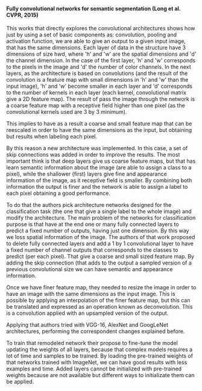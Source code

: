 #### Fully convolutional networks for semantic segmentation (Long et al. CVPR, 2015)

This works that directly explores the convolutional architectures shows how just by using a set of basic components as: 
convolution, pooling and activation function, we are able to give an output to a given input image, that has the same
dimensions. Each layer of data in the structure have 3 dimensions of size h*w*d, where 'h' and 'w' are the spatial dimensions 
and 'd' the channel dimension. In the case of the first layer, 'h' and 'w' corresponds to the pixels in the image and 'd' the 
number of color channels. In the next layers, as the architecture is based on convolutions (and the result of the convolution 
is a feature map with small dimensions in 'h' and 'w' than the input image), 'h' and 'w' become smaller in each layer and 'd' 
corresponds to the number of kernels in each layer (each kernel, convolutional matrix give a 2D feature map). The result of 
pass the image through the network is a coarse feature map with a receptive field higher than one pixel (as the convolutional 
kernels used are 3 by 3 minimum).

This implies to have as a result a coarse and small feature map that can be reescaled in order to have the same dimensions as 
the input, but obtaining but results when labeling each pixel. 

By this reason a new architecture was implemented. In this case, a set of skip connections was added in order to improve the 
results. The most important think is that deep layers give us coarse feature maps, but that has learn semantic information 
about the image (are able to assign a class to a pixel), while the shallower (first) layers give fine and appearance 
information of the image, as it receptive field is smaller. By combining both information the output is finer and the network 
is able to assign a label to each pixel obtaining a good performance.

To do that the authors pick architecture networks designed for the classification task (the one that give a single label to 
the whole image) and modify the architecture. The main problem of the networks for classification purpose is that have at the 
end one or many fully connected layers to predict a fixed number of outputs, having just one dimension. By this way we loss
spatial information of the image. The authors of that work proposed to delete fully connected layers and add a 1 by 1 
convolutional layer to have a fixed number of channel outputs that corresponds to the classes to predict (per each pixel). 
That give a coarse and small sized feature map. By adding the skip connection (that adds to the output a sampled version of a 
previous convolutional size we can have semantic and appearance information.

Once we have finer feature map, they needed to resize the image in order to have an image with the same dimensions as the 
input image. This is possible by applying an interpolation of the finer feature map, but this can be translated and expressed 
as an operation known as deconvolution. This is a convolution applied with an upsampled version of the output. 

Applying that authors tried with VGG-16, AlexNet and GoogLeNet architectures, performing the correspondent changes explained 
before.

To train that remodeled network their propose to fine-tune the model updating the weights of all layers, because that complex 
models requires a lot of time and samples to be trained. By loading the pre-trained weights of that networks trained with 
ImageNet, we can have good results with less examples and time. Added layers cannot be initialized with pre-trained weights 
because are not available but different ways to initializate them can be applied.

